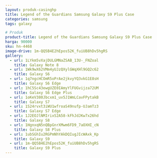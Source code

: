 ```yaml
---
layout: produk-casinghp
title: Legend of the Guardians Samsung Galaxy S9 Plus Case
categories: samsung
tags: galaxy

# Produk
product-title: Legend of the Guardians Samsung Galaxy S9 Plus Case
harga: 90000
sku: hn-4468
image-drive: 1m-QQ5B4E2hEpos52K_fuiUB8hDv5hgRS
gallery:
  - url: 1LYkm5vXajDULGMNaZSAB_13U-_FNZoal
    title: Galaxy Note 8
  - url: 1Wk9wX62VMm4yUJzQXylGWqXHl9GQ2c62
    title: Galaxy S6
  - url: 1q7ngcHCOmR5oPrAe2jkvyYQ3vkG1E8sH
    title: Galaxy S6 Edge
  - url: 1hC5Sc43ewgUZE0IAmyYlFUGvijza72UM
    title: Galaxy S6 Edge Plus
  - url: 1oKeV380Jbcxm1_uv5J1WmLCavFPytakB
    title: Galaxy S7
  - url: 1S24rvxt3iWU1wfroaS49nufp-UJamTz3
    title: Galaxy S7 Edge
  - url: 1J2EOJlNMIrixS2A58-kFhJdJKw7x26hd
    title: Galaxy S8
  - url: 1HgnxqN5nQBpGnrXMwm6FD9_7aOXHI_cN
    title: Galaxy S8 Plus
  - url: 1ubSGhIu2RGPmNhYAkDQIugJIcWAxk_Kp
    title: Galaxy S9
  - url: 1m-QQ5B4E2hEpos52K_fuiUB8hDv5hgRS
    title: Galaxy S9 Plus
---
```


